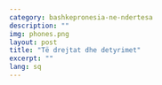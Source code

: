 ```yaml
---
category: bashkepronesia-ne-ndertesa
description: ""
img: phones.png
layout: post
title: "Të drejtat dhe detyrimet"
excerpt: ""
lang: sq
---
```

<script>
var data = { topics: [
  {
    title: "Të drejtat e pronarit të banesës",
    text: function(){ return $("#part1").html(); }
  },
  {
    title: "Detyrimet e pronarit të banesës",
    text: function(){ return $("#part2").html(); }
  },
  {
    title: "Të drejtat dhe detyrimet e krijuesit të ndërtesës",
    text: function(){ return $("#part3").html(); }
  },
  {
    title: "Të drejtat dhe detyrimet e qiramarrësve",
    text: function(){ return $("#part4").html(); }
  },
  {
    title: "Detyrimet e pronarëve për banesat jo në përdorim",
    text: function(){ return $("#part5").html(); }
  }
]};
</script>

<div id="part1" class="hidden">
</div>

<div id="part2" class="hidden">
</div>

<div id="part3" class="hidden">
</div>

<div id="part4" class="hidden">
</div>

<div id="part5" class="hidden">
</div>

<div class="post-content"></div>
